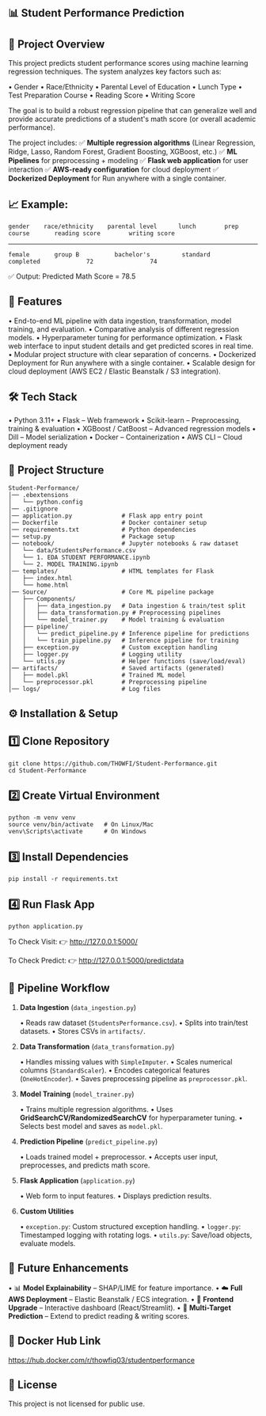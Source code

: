 ## 📊 Student Performance Prediction

## 📌 Project Overview

  This project predicts student performance scores using machine learning regression techniques.
The system analyzes key factors such as:

  • Gender
  • Race/Ethnicity
  • Parental Level of Education
  • Lunch Type
  • Test Preparation Course
  • Reading Score
  • Writing Score

The goal is to build a robust regression pipeline that can generalize well and provide accurate predictions of a student's math score (or overall academic performance).

The project includes:
✅ **Multiple regression algorithms** (Linear Regression, Ridge, Lasso, Random Forest, Gradient Boosting, XGBoost, etc.)
✅ **ML Pipelines** for preprocessing + modeling
✅ **Flask web application** for user interaction
✅ **AWS-ready configuration** for cloud deployment
✅ **Dockerized Deployment** for Run anywhere with a single container.

## 📈 Example:

    gender	  race/ethnicity	parental level	    lunch	     prep course	   reading score    	writing score
   ____________________________________________________________________________________________________________
    female	     group B	      bachelor's	     standard	    completed	          72	            74

✅ Output: Predicted Math Score = 78.5

## 🚀 Features

• End-to-end ML pipeline with data ingestion, transformation, model training, and evaluation.
• Comparative analysis of different regression models.
• Hyperparameter tuning for performance optimization.
• Flask web interface to input student details and get predicted scores in real time.
• Modular project structure with clear separation of concerns.
• Dockerized Deployment for Run anywhere with a single container.
• Scalable design for cloud deployment (AWS EC2 / Elastic Beanstalk / S3 integration).

## 🛠️ Tech Stack

• Python 3.11+
• Flask – Web framework
• Scikit-learn – Preprocessing, training & evaluation
• XGBoost / CatBoost – Advanced regression models
• Dill – Model serialization
• Docker – Containerization
• AWS CLI – Cloud deployment ready

## 📂 Project Structure

    Student-Performance/
    │── .ebextensions
    │   └── python.config
    │── .gitignore
    │── application.py              # Flask app entry point
    │── Dockerfile                  # Docker container setup
    │── requirements.txt            # Python dependencies
    │── setup.py                    # Package setup
    │── notebook/                   # Jupyter notebooks & raw dataset
    │   └── data/StudentsPerformance.csv
    │   └── 1. EDA STUDENT PERFORMANCE.ipynb
    │   └── 2. MODEL TRAINING.ipynb
    │── templates/                  # HTML templates for Flask
    │   ├── index.html
    │   └── home.html
    │── Source/                     # Core ML pipeline package
    │   ├── Components/
    │   │   ├── data_ingestion.py   # Data ingestion & train/test split
    │   │   ├── data_transformation.py # Preprocessing pipelines
    │   │   └── model_trainer.py    # Model training & evaluation
    │   ├── pipeline/
    │   │   └── predict_pipeline.py # Inference pipeline for predictions
    │   │   └── train_pipeline.py   # Inference pipeline for training
    │   ├── exception.py            # Custom exception handling
    │   ├── logger.py               # Logging utility
    │   └── utils.py                # Helper functions (save/load/eval)
    │── artifacts/                  # Saved artifacts (generated)
    │   ├── model.pkl               # Trained ML model
    │   └── preprocessor.pkl        # Preprocessing pipeline
    │── logs/                       # Log files


## ⚙️ Installation & Setup

## 1️⃣ Clone Repository

    git clone https://github.com/THOWFI/Student-Performance.git
    cd Student-Performance

## 2️⃣ Create Virtual Environment

    python -m venv venv
    source venv/bin/activate   # On Linux/Mac
    venv\Scripts\activate      # On Windows

## 3️⃣ Install Dependencies

    pip install -r requirements.txt

## 4️⃣ Run Flask App

    python application.py


To Check Visit:
👉 http://127.0.0.1:5000/

To Check Predict:
👉 http://127.0.0.1:5000/predictdata

## 🧩 Pipeline Workflow

1. **Data Ingestion** (`data_ingestion.py`)

   • Reads raw dataset (`StudentsPerformance.csv`).
   • Splits into train/test datasets.
   • Stores CSVs in `artifacts/`.

2. **Data Transformation** (`data_transformation.py`)

   • Handles missing values with `SimpleImputer`.
   • Scales numerical columns (`StandardScaler`).
   • Encodes categorical features (`OneHotEncoder`).
   • Saves preprocessing pipeline as `preprocessor.pkl`.

3. **Model Training** (`model_trainer.py`)

   • Trains multiple regression algorithms.
   • Uses **GridSearchCV/RandomizedSearchCV** for hyperparameter tuning.
   • Selects best model and saves as `model.pkl`.

4. **Prediction Pipeline** (`predict_pipeline.py`)

   • Loads trained model + preprocessor.
   • Accepts user input, preprocesses, and predicts math score.

5. **Flask Application** (`application.py`)

   • Web form to input features.
   • Displays prediction results.

6. **Custom Utilities**

   • `exception.py`: Custom structured exception handling.
   • `logger.py`: Timestamped logging with rotating logs.
   • `utils.py`: Save/load objects, evaluate models.

## 🔮 Future Enhancements

• 📊 **Model Explainability** – SHAP/LIME for feature importance.
• ☁️ **Full AWS Deployment** – Elastic Beanstalk / ECS integration.
• 📱 **Frontend Upgrade** – Interactive dashboard (React/Streamlit).
• 🎯 **Multi-Target Prediction** – Extend to predict reading & writing scores.

## 🐳 Docker Hub Link

https://hub.docker.com/r/thowfiq03/studentperformance


## 📜 License

This project is not licensed for public use.
